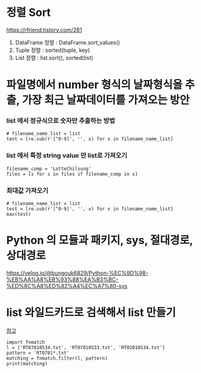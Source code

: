 # 정렬 Sort

https://rfriend.tistory.com/281

1. DataFrame 정렬 : DataFrame.sort_values()
3. Tuple 정렬 : sorted(tuple, key)
4. List 정렬 : list.sort(), sorted(list)





# 파일명에서 number 형식의 날짜형식을 추출, 가장 최근 날짜데이터를 가져오는 방안

### list 에서 정규식으로 숫자만 추출하는 방법

```
# filename_name_list = list
test = [re.sub(r'[^0-9]', '', x) for x in filename_name_list]
```

### list 에서 특정 string value 만 list로 가져오기

```
filename_comp = 'LotteChilsung'
files = [s for s in files if filename_comp in s]    
```

### 최대값 가져오기
```
# filename_name_list = list
test = [re.sub(r'[^0-9]', '', x) for x in filename_name_list]
max(test)
```



# Python 의 모듈과 패키지, sys, 절대경로, 상대경로
https://velog.io/@bungouk6829/Python-%EC%9D%98-%EB%AA%A8%EB%93%88%EA%B3%BC-%ED%8C%A8%ED%82%A4%EC%A7%80-sys

# list 와일드카드로 검색해서 list 만들기

[참고](https://stackoverflow.com/questions/34660530/find-strings-in-list-using-wildcard)

```
import fnmatch
l = ['RT07010534.txt', 'RT07010533.txt', 'RT02010534.txt']
pattern = 'RT0701*.txt'
matching = fnmatch.filter(l, pattern)
print(matching)
```


